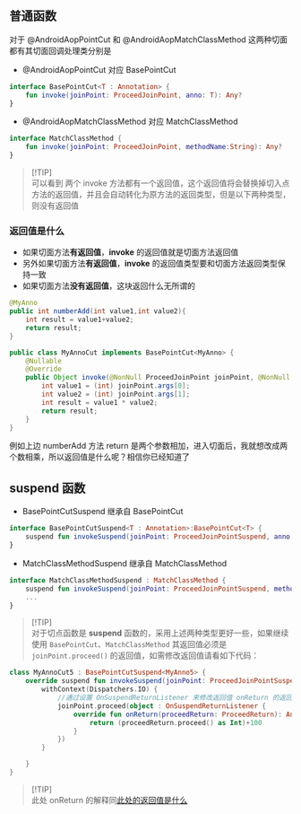 
## 普通函数


对于 @AndroidAopPointCut 和 @AndroidAopMatchClassMethod 这两种切面都有其切面回调处理类分别是

- @AndroidAopPointCut 对应 BasePointCut
```kotlin
interface BasePointCut<T : Annotation> {
    fun invoke(joinPoint: ProceedJoinPoint, anno: T): Any?
}
```
- @AndroidAopMatchClassMethod 对应 MatchClassMethod
```kotlin
interface MatchClassMethod {
    fun invoke(joinPoint: ProceedJoinPoint, methodName:String): Any?
}
```

> [!TIP]\
> 可以看到 两个 invoke 方法都有一个返回值，这个返回值将会替换掉切入点方法的返回值，并且会自动转化为原方法的返回类型，但是以下两种类型，则没有返回值



### 返回值是什么

- 如果切面方法**有返回值**，**invoke** 的返回值就是切面方法返回值
- 另外如果切面方法**有返回值**，**invoke** 的返回值类型要和切面方法返回类型保持一致
- 如果切面方法**没有返回值**，这块返回什么无所谓的

```java
@MyAnno
public int numberAdd(int value1,int value2){
    int result = value1+value2;
    return result;
}
```
```java
public class MyAnnoCut implements BasePointCut<MyAnno> {
    @Nullable
    @Override
    public Object invoke(@NonNull ProceedJoinPoint joinPoint, @NonNull MyAnno anno) {
        int value1 = (int) joinPoint.args[0];
        int value2 = (int) joinPoint.args[1];
        int result = value1 * value2;
        return result;
    }
}
```
例如上边 numberAdd 方法 return 是两个参数相加，进入切面后，我就想改成两个数相乘，所以返回值是什么呢？相信你已经知道了

## suspend 函数

- BasePointCutSuspend 继承自 BasePointCut
```kotlin
interface BasePointCutSuspend<T : Annotation>:BasePointCut<T> {
    suspend fun invokeSuspend(joinPoint: ProceedJoinPointSuspend, anno: T)
}
```
- MatchClassMethodSuspend 继承自 MatchClassMethod
```kotlin
interface MatchClassMethodSuspend : MatchClassMethod {
    suspend fun invokeSuspend(joinPoint: ProceedJoinPointSuspend, methodName: String)
    ...
}
```

> [!TIP]\
> 对于切点函数是 **suspend** 函数的，采用上述两种类型更好一些，如果继续使用 `BasePointCut`、`MatchClassMethod` 其返回值必须是 `joinPoint.proceed()` 的返回值，如需修改返回值请看如下代码：

```kotlin
class MyAnnoCut5 : BasePointCutSuspend<MyAnno5> {
    override suspend fun invokeSuspend(joinPoint: ProceedJoinPointSuspend, anno: MyAnno5){
        withContext(Dispatchers.IO) {
            //通过设置 OnSuspendReturnListener 来修改返回值 onReturn 的返回值就是 suspend 切点函数的返回值
            joinPoint.proceed(object : OnSuspendReturnListener {
                override fun onReturn(proceedReturn: ProceedReturn): Any? {
                    return (proceedReturn.proceed() as Int)+100
                }
            })
        }

    }
}
```

> [!TIP]\
> 此处 onReturn 的解释同[此处的返回值是什么](https://github.com/FlyJingFish/AndroidAOP/wiki/%E5%88%87%E7%82%B9%E6%96%B9%E6%B3%95%E8%BF%94%E5%9B%9E%E5%80%BC#%E8%BF%94%E5%9B%9E%E5%80%BC%E6%98%AF%E4%BB%80%E4%B9%88)


